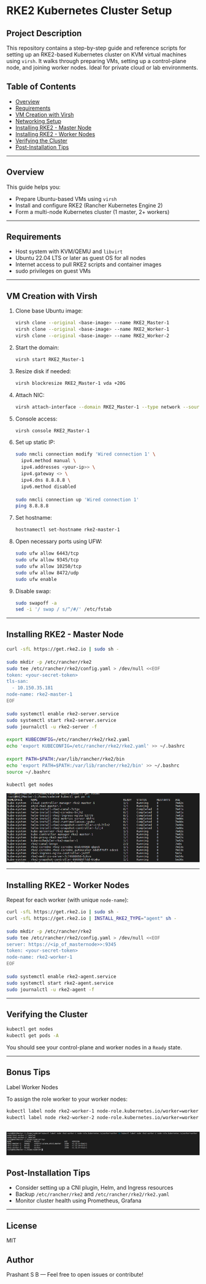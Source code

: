 # RKE2 Kubernetes Cluster Setup

## Project Description

This repository contains a step-by-step guide and reference scripts for setting up an RKE2-based Kubernetes cluster on KVM virtual machines using `virsh`. It walks through preparing VMs, setting up a control-plane node, and joining worker nodes. Ideal for private cloud or lab environments.

## Table of Contents

- [Overview](#overview)
- [Requirements](#requirements)
- [VM Creation with Virsh](#vm-creation-with-virsh)
- [Networking Setup](#networking-setup)
- [Installing RKE2 - Master Node](#installing-rke2---master-node)
- [Installing RKE2 - Worker Nodes](#installing-rke2---worker-nodes)
- [Verifying the Cluster](#verifying-the-cluster)
- [Post-Installation Tips](#post-installation-tips)

---

## Overview

This guide helps you:

- Prepare Ubuntu-based VMs using `virsh`
- Install and configure RKE2 (Rancher Kubernetes Engine 2)
- Form a multi-node Kubernetes cluster (1 master, 2+ workers)

---

## Requirements

- Host system with KVM/QEMU and `libvirt`
- Ubuntu 22.04 LTS or later as guest OS for all nodes
- Internet access to pull RKE2 scripts and container images
- sudo privileges on guest VMs

---

## VM Creation with Virsh

1. Clone base Ubuntu image:

   ```bash
   virsh clone --original <base-image> --name RKE2_Master-1
   virsh clone --original <base-image> --name RKE2_Worker-1
   virsh clone --original <base-image> --name RKE2_Worker-2
   ```

2. Start the domain:

   ```bash
   virsh start RKE2_Master-1
   ```

3. Resize disk if needed:

   ```bash
   virsh blockresize RKE2_Master-1 vda +20G
   ```

4. Attach NIC:

   ```bash
   virsh attach-interface --domain RKE2_Master-1 --type network --source default --model virtio --config --live
   ```

5. Console access:

   ```bash
   virsh console RKE2_Master-1
   ```

6. Set up static IP:

   ```bash
   sudo nmcli connection modify 'Wired connection 1' \
     ipv4.method manual \
     ipv4.addresses <your-ip>> \
     ipv4.gateway <> \
     ipv4.dns 8.8.8.8 \
     ipv6.method disabled

   sudo nmcli connection up 'Wired connection 1'
   ping 8.8.8.8
   ```

7. Set hostname:

   ```bash
   hostnamectl set-hostname rke2-master-1
   ```

8. Open necessary ports using UFW:

   ```bash
   sudo ufw allow 6443/tcp
   sudo ufw allow 9345/tcp
   sudo ufw allow 10250/tcp
   sudo ufw allow 8472/udp
   sudo ufw enable
   ```

9. Disable swap:

   ```bash
   sudo swapoff -a
   sed -i '/ swap / s/^/#/' /etc/fstab
   ```

---

## Installing RKE2 - Master Node

```bash
curl -sfL https://get.rke2.io | sudo sh -

sudo mkdir -p /etc/rancher/rke2
sudo tee /etc/rancher/rke2/config.yaml > /dev/null <<EOF
token: <your-secret-token>
tls-san:
  - 10.150.35.181
node-name: rke2-master-1
EOF

sudo systemctl enable rke2-server.service
sudo systemctl start rke2-server.service
sudo journalctl -u rke2-server -f

export KUBECONFIG=/etc/rancher/rke2/rke2.yaml
echo 'export KUBECONFIG=/etc/rancher/rke2/rke2.yaml' >> ~/.bashrc

export PATH=$PATH:/var/lib/rancher/rke2/bin
echo 'export PATH=$PATH:/var/lib/rancher/rke2/bin' >> ~/.bashrc
source ~/.bashrc

kubectl get nodes
```
![Alt text](Images/Pods_Master.png?raw=true "pods-in-masternode")

---

## Installing RKE2 - Worker Nodes

Repeat for each worker (with unique `node-name`):

```bash
curl -sfL https://get.rke2.io | sudo sh -
curl -sfL https://get.rke2.io | INSTALL_RKE2_TYPE="agent" sh -

sudo mkdir -p /etc/rancher/rke2
sudo tee /etc/rancher/rke2/config.yaml > /dev/null <<EOF
server: https://<ip_of_masternode>>:9345
token: <your-secret-token>
node-name: rke2-worker-1
EOF

sudo systemctl enable rke2-agent.service
sudo systemctl start rke2-agent.service
sudo journalctl -u rke2-agent -f
```

---

## Verifying the Cluster

```bash
kubectl get nodes
kubectl get pods -A
```

You should see your control-plane and worker nodes in a `Ready` state.

---
## Bonus Tips

Label Worker Nodes

To assign the role worker to your worker nodes:

```bash
kubectl label node rke2-worker-1 node-role.kubernetes.io/worker=worker
kubectl label node rke2-worker-2 node-role.kubernetes.io/worker=worker
```
![Alt text](Images/Labeling-nodes.png?raw=true "labeling-nodes")
---

## Post-Installation Tips

- Consider setting up a CNI plugin, Helm, and Ingress resources
- Backup `/etc/rancher/rke2` and `/etc/rancher/rke2/rke2.yaml`
- Monitor cluster health using Prometheus, Grafana

---

## License

MIT

## Author

Prashant S B — Feel free to open issues or contribute!

